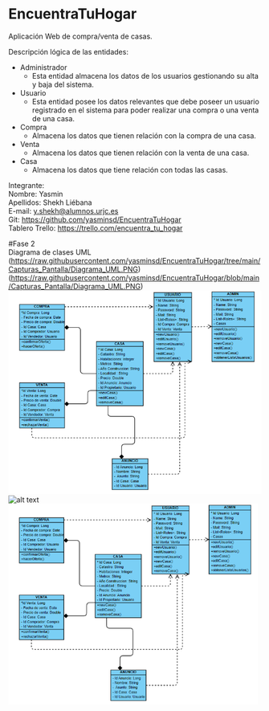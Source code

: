 # EncuentraTuHogar
Aplicación Web de compra/venta de casas.


Descripción lógica de las entidades:
- Administrador
   - Esta entidad almacena los datos de los usuarios gestionando su alta y baja del sistema.
- Usuario
   - Esta entidad posee los datos relevantes que debe poseer un usuario registrado en el sistema para poder realizar una compra o una venta de una casa.
- Compra
   - Almacena los datos que tienen relación con la compra de una casa.
- Venta
   - Almacena los datos que tienen relación con la venta de una casa.
- Casa
   - Almacena los datos que tiene relación con todas las casas.




Integrante:  
Nombre: Yasmin  
Apellidos: Shekh Liébana  
E-mail: y.shekh@alumnos.urjc.es  
Git: https://github.com/yasminsd/EncuentraTuHogar   
Tablero Trello: https://trello.com/encuentra_tu_hogar 

#Fase 2  
Diagrama de clases UML  
(https://raw.githubusercontent.com/yasminsd/EncuentraTuHogar/tree/main/Capturas_Pantalla/Diagrama_UML.PNG)  
(https://raw.githubusercontent.com/yasminsd/EncuentraTuHogar/blob/main/Capturas_Pantalla/Diagrama_UML.PNG)  
![Diagrama_UML](Diagrama_UML.png)  
![alt text](http://https://github.com/yasminsd/EncuentraTuHogar/blob/main/Capturas_Pantalla/to/Diagrama_UML.PNG)  
 <img src="Capturas_Pantalla/Diagrama_UML.png" height="400" alt="Capturas_Pantalla"/>


